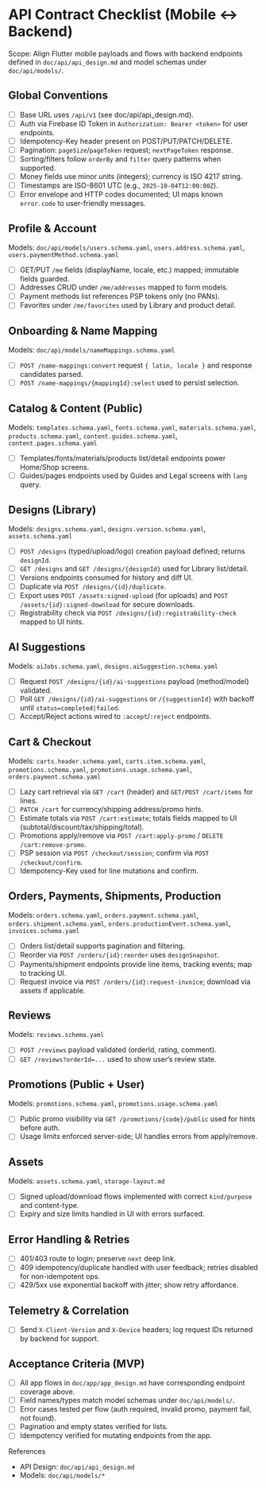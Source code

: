 # API Contract Checklist (Mobile ↔ Backend)

Scope: Align Flutter mobile payloads and flows with backend endpoints defined in `doc/api/api_design.md` and model schemas under `doc/api/models/`.

## Global Conventions
- [ ] Base URL uses `/api/v1` (see doc/api/api_design.md).
- [ ] Auth via Firebase ID Token in `Authorization: Bearer <token>` for user endpoints.
- [ ] Idempotency-Key header present on POST/PUT/PATCH/DELETE.
- [ ] Pagination: `pageSize`/`pageToken` request; `nextPageToken` response.
- [ ] Sorting/filters follow `orderBy` and `filter` query patterns when supported.
- [ ] Money fields use minor units (integers); currency is ISO 4217 string.
- [ ] Timestamps are ISO-8601 UTC (e.g., `2025-10-04T12:00:00Z`).
- [ ] Error envelope and HTTP codes documented; UI maps known `error.code` to user-friendly messages.

## Profile & Account
Models: `doc/api/models/users.schema.yaml`, `users.address.schema.yaml`, `users.paymentMethod.schema.yaml`
- [ ] GET/PUT `/me` fields (displayName, locale, etc.) mapped; immutable fields guarded.
- [ ] Addresses CRUD under `/me/addresses` mapped to form models.
- [ ] Payment methods list references PSP tokens only (no PANs).
- [ ] Favorites under `/me/favorites` used by Library and product detail.

## Onboarding & Name Mapping
Models: `doc/api/models/nameMappings.schema.yaml`
- [ ] `POST /name-mappings:convert` request `{ latin, locale }` and response candidates parsed.
- [ ] `POST /name-mappings/{mappingId}:select` used to persist selection.

## Catalog & Content (Public)
Models: `templates.schema.yaml`, `fonts.schema.yaml`, `materials.schema.yaml`, `products.schema.yaml`, `content.guides.schema.yaml`, `content.pages.schema.yaml`
- [ ] Templates/fonts/materials/products list/detail endpoints power Home/Shop screens.
- [ ] Guides/pages endpoints used by Guides and Legal screens with `lang` query.

## Designs (Library)
Models: `designs.schema.yaml`, `designs.version.schema.yaml`, `assets.schema.yaml`
- [ ] `POST /designs` (typed/upload/logo) creation payload defined; returns `designId`.
- [ ] `GET /designs` and `GET /designs/{designId}` used for Library list/detail.
- [ ] Versions endpoints consumed for history and diff UI.
- [ ] Duplicate via `POST /designs/{id}/duplicate`.
- [ ] Export uses `POST /assets:signed-upload` (for uploads) and `POST /assets/{id}:signed-download` for secure downloads.
- [ ] Registrability check via `POST /designs/{id}:registrability-check` mapped to UI hints.

## AI Suggestions
Models: `aiJobs.schema.yaml`, `designs.aiSuggestion.schema.yaml`
- [ ] Request `POST /designs/{id}/ai-suggestions` payload (method/model) validated.
- [ ] Poll `GET /designs/{id}/ai-suggestions` or `/{suggestionId}` with backoff until `status=completed|failed`.
- [ ] Accept/Reject actions wired to `:accept`/`:reject` endpoints.

## Cart & Checkout
Models: `carts.header.schema.yaml`, `carts.item.schema.yaml`, `promotions.schema.yaml`, `promotions.usage.schema.yaml`, `orders.payment.schema.yaml`
- [ ] Lazy cart retrieval via `GET /cart` (header) and `GET/POST /cart/items` for lines.
- [ ] `PATCH /cart` for currency/shipping address/promo hints.
- [ ] Estimate totals via `POST /cart:estimate`; totals fields mapped to UI (subtotal/discount/tax/shipping/total).
- [ ] Promotions apply/remove via `POST /cart:apply-promo` / `DELETE /cart:remove-promo`.
- [ ] PSP session via `POST /checkout/session`; confirm via `POST /checkout/confirm`.
- [ ] Idempotency-Key used for line mutations and confirm.

## Orders, Payments, Shipments, Production
Models: `orders.schema.yaml`, `orders.payment.schema.yaml`, `orders.shipment.schema.yaml`, `orders.productionEvent.schema.yaml`, `invoices.schema.yaml`
- [ ] Orders list/detail supports pagination and filtering.
- [ ] Reorder via `POST /orders/{id}:reorder` uses `designSnapshot`.
- [ ] Payments/shipment endpoints provide line items, tracking events; map to tracking UI.
- [ ] Request invoice via `POST /orders/{id}:request-invoice`; download via assets if applicable.

## Reviews
Models: `reviews.schema.yaml`
- [ ] `POST /reviews` payload validated (orderId, rating, comment).
- [ ] `GET /reviews?orderId=...` used to show user’s review state.

## Promotions (Public + User)
Models: `promotions.schema.yaml`, `promotions.usage.schema.yaml`
- [ ] Public promo visibility via `GET /promotions/{code}/public` used for hints before auth.
- [ ] Usage limits enforced server-side; UI handles errors from apply/remove.

## Assets
Models: `assets.schema.yaml`, `storage-layout.md`
- [ ] Signed upload/download flows implemented with correct `kind/purpose` and content-type.
- [ ] Expiry and size limits handled in UI with errors surfaced.

## Error Handling & Retries
- [ ] 401/403 route to login; preserve `next` deep link.
- [ ] 409 idempotency/duplicate handled with user feedback; retries disabled for non-idempotent ops.
- [ ] 429/5xx use exponential backoff with jitter; show retry affordance.

## Telemetry & Correlation
- [ ] Send `X-Client-Version` and `X-Device` headers; log request IDs returned by backend for support.

## Acceptance Criteria (MVP)
- [ ] All app flows in `doc/app/app_design.md` have corresponding endpoint coverage above.
- [ ] Field names/types match model schemas under `doc/api/models/`.
- [ ] Error cases tested per flow (auth required, invalid promo, payment fail, not found).
- [ ] Pagination and empty states verified for lists.
- [ ] Idempotency verified for mutating endpoints from the app.

References
- API Design: `doc/api/api_design.md`
- Models: `doc/api/models/*`
